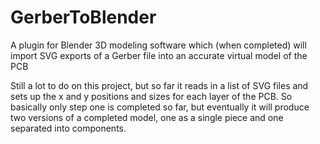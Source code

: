 # GerberToBlender
A plugin for Blender 3D modeling software which (when completed) will import SVG exports of a Gerber file into an accurate virtual model of the PCB

Still a lot to do on this project, but so far it reads in a list of SVG files and sets up the x and y positions and sizes for each layer of the PCB. So basically only step one is completed so far, but eventually it will produce two versions of a completed model, one as a single piece and one separated into components.
